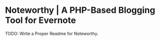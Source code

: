 Noteworthy | A PHP-Based Blogging Tool for Evernote
==========

TODO: Write a Proper Readme for Noteworthy.
